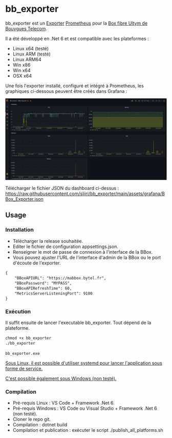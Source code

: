 # bb_exporter

bb_exporter est un [Exporter](https://prometheus.io/docs/instrumenting/exporters/) [Prometheus](https://prometheus.io) pour la [Box fibre Ultym de Bouygues Telecom](https://www.bouyguestelecom.fr/offres-internet/bbox-ultym).

Il a été développé en .Net 6 et est compatible avec les plateformes :
- Linux x64 (testé)
- Linux ARM (testé)
- Linux ARM64
- Win x86
- Win x64
- OSX x64

Une fois l'exporter installé, configuré et intégré à Prometheus, les graphiques ci-dessous peuvent être créés dans Grafana :

![Dashboard Grafana](https://raw.githubusercontent.com/sliiri/bb_exporter/main/assets/img/screenshot_BBox_Exporter_Grafana.png "Dashboard Grafana")

Télécharger le fichier JSON du dashboard ci-dessus : https://raw.githubusercontent.com/sliiri/bb_exporter/main/assets/grafana/BBox_Exporter.json

## Usage

### Installation

- Télécharger la release souhaitée.
- Editer le fichier de configuration appsettings.json.
- Renseigner le mot de passe de connexion à l'interface de la BBox.
- Vous pouvez ajuster l'URL de l'interface d'admin de la BBox ou le port d'écoute de l'exporter.

```
{
    "BBoxAPIURL": "https://mabbox.bytel.fr",
    "BBoxPassword": "MYPASS",
    "BBoxAPIRefreshTime": 60,
    "MetricsServerListeningPort": 9100
}
```

### Exécution

Il suffit ensuite de lancer l'executable bb_exporter. Tout dépend de la plateforme.

```
chmod +x bb_exporter
./bb_exporter

bb_exporter.exe
```

[Sous Linux, il est possible d'utiliser systemd pour lancer l'application sous forme de service.](https://domoticproject.com/creating-raspberry-pi-service/)

[C'est possible également sous Windows (non testé).](https://docs.microsoft.com/fr-fr/troubleshoot/windows-client/deployment/create-user-defined-service)

### Compilation

- Pré-requis Linux : VS Code + Framework .Net 6.
- Pré-requis Windows : VS Code ou Visual Studio + Framework .Net 6 (non testé).
- Cloner le repo git.
- Compilation : dotnet build
- Compilation et publication : exécuter le script ./publish_all_platforms.sh
